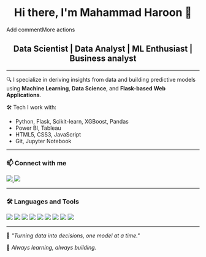 <h1 align="center">Hi there, I'm Mahammad Haroon 👋</h1>Add commentMore actions

<h2 align="center">Data Scientist | Data Analyst | ML Enthusiast | Business analyst </h2>

---

🔍 I specialize in deriving insights from data and building predictive models using **Machine Learning**, **Data Science**, and **Flask-based Web Applications**.

🛠️ Tech I work with:
- Python, Flask, Scikit-learn, XGBoost, Pandas
- Power BI, Tableau
- HTML5, CSS3, JavaScript
- Git, Jupyter Notebook

---

### 📫 Connect with me

<p align="left">
  <a href="https://www.linkedin.com/in/haroon-data-analyst-business-analyst/" target="_blank">
    <img src="https://img.shields.io/badge/LinkedIn-0077B5?style=for-the-badge&logo=linkedin&logoColor=white"/>
  </a>
  
  <a href="https://www.instagram.com/haroon._.mohd?igsh=MXNnYm94YTducmVoZA%3D%3D&utm_source=qr" target="_blank">
    <img src="https://img.shields.io/badge/Instagram-E4405F?style=for-the-badge&logo=instagram&logoColor=white"/>
  </a>
</p>

---

### 🛠️ Languages and Tools

<p align="left">
  <img src="https://img.shields.io/badge/Python-3776AB?style=for-the-badge&logo=python&logoColor=white"/>
  <img src="https://img.shields.io/badge/Flask-000000?style=for-the-badge&logo=flask&logoColor=white"/>
  <img src="https://img.shields.io/badge/XGBoost-FF6600?style=for-the-badge&logo=python&logoColor=white"/>
  <img src="https://img.shields.io/badge/Power_BI-F2C811?style=for-the-badge&logo=powerbi&logoColor=black"/>
  <img src="https://img.shields.io/badge/Tableau-E97627?style=for-the-badge&logo=tableau&logoColor=white"/>
  <img src="https://img.shields.io/badge/Jupyter-F37626?style=for-the-badge&logo=jupyter&logoColor=white"/>
  <img src="https://img.shields.io/badge/HTML5-E34F26?style=for-the-badge&logo=html5&logoColor=white"/>
  <img src="https://img.shields.io/badge/CSS3-1572B6?style=for-the-badge&logo=css3&logoColor=white"/>
  <img src="https://img.shields.io/badge/Git-F05032?style=for-the-badge&logo=git&logoColor=white"/>
</p>

---

📖 *"Turning data into decisions, one model at a time."*

🐍 *Always learning, always building.*
